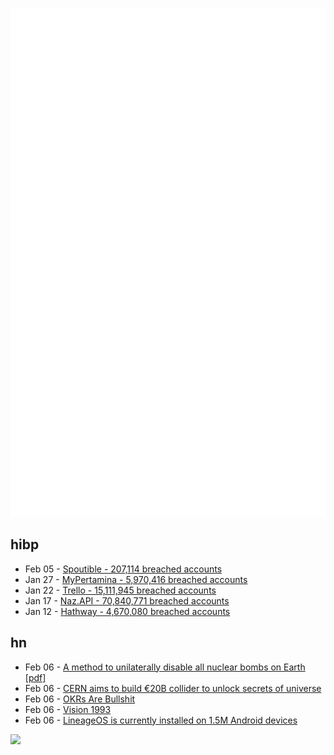 ![Metrics](https://raw.githubusercontent.com/phixion/phixion/master/metrics.svg)

## hibp

<!--
for https://github.com/phixion/phixion/blob/main/.github/workflows/feeds.yml
-->
<!--START_SECTION:haveibeenpwnd-->
- Feb 05 - [Spoutible - 207,114 breached accounts](https://haveibeenpwned.com/PwnedWebsites#Spoutible)
- Jan 27 - [MyPertamina - 5,970,416 breached accounts](https://haveibeenpwned.com/PwnedWebsites#MyPertamina)
- Jan 22 - [Trello - 15,111,945 breached accounts](https://haveibeenpwned.com/PwnedWebsites#Trello)
- Jan 17 - [Naz.API - 70,840,771 breached accounts](https://haveibeenpwned.com/PwnedWebsites#NazApi)
- Jan 12 - [Hathway - 4,670,080 breached accounts](https://haveibeenpwned.com/PwnedWebsites#Hathway)
<!--END_SECTION:haveibeenpwnd-->

## hn

<!--
for https://github.com/phixion/phixion/blob/main/.github/workflows/feeds.yml
-->
<!--START_SECTION:hn-->
- Feb 06 - [A method to unilaterally disable all nuclear bombs on Earth [pdf]](https://arxiv.org/pdf/hep-ph/0305062.pdf)
- Feb 06 - [CERN aims to build €20B collider to unlock secrets of universe](https://www.theguardian.com/science/2024/feb/05/cern-atom-smasher-unlock-secrets-universe-large-hadron-collider)
- Feb 06 - [OKRs Are Bullshit](https://blog.appliedcomputing.io/p/okrs-are-bullshit)
- Feb 06 - [Vision 1993](https://www.tbray.org/ongoing/When/202x/2024/02/02/Vision-1993)
- Feb 06 - [LineageOS is currently installed on 1.5M Android devices](https://9to5google.com/2023/11/20/lineageos-number-of-devices/)
<!--END_SECTION:hn-->

<!--
for https://yhype.me
-->
![](https://hit.yhype.me/github/profile?user_id=13013670)
